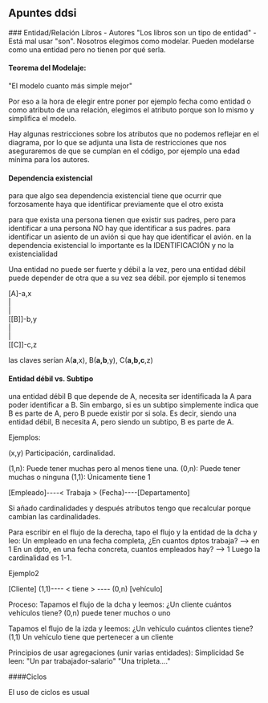 ## Apuntes ddsi

### Entidad/Relación
Libros - Autores
"Los libros son un tipo de entidad" - Está mal usar "son". Nosotros elegimos como modelar. Pueden modelarse como una entidad pero no tienen por qué serla.

#### Teorema del Modelaje:
"El modelo cuanto más simple mejor"

Por eso a la hora de elegir entre poner por ejemplo fecha como entidad o como atributo de una relación, elegimos el atributo porque son lo mismo y simplifica el modelo.

Hay algunas restricciones sobre los atributos que no podemos reflejar en el diagrama, por lo que se adjunta una lista de restricciones que nos aseguraremos de que se cumplan en el código, por ejemplo una edad mínima para los autores.

#### Dependencia existencial
para que algo sea dependencia existencial tiene que ocurrir que forzosamente haya que identificar previamente que el otro exista

para que exista una persona tienen que existir sus padres, pero para identificar a una persona NO hay que identificar a sus padres. para identificar un asiento de un avión si que hay que identificar el avión. en la dependencia existencial lo importante es la IDENTIFICACIÓN y no la existencialidad

Una entidad no puede ser fuerte y débil a la vez, pero una entidad débil puede depender de otra que a su vez sea débil. por ejemplo si tenemos  


 [A]-a,x  
  |  
  |  
[[B]]-b,y  
  |  
  |  
[[C]]-c,z  

las claves serían A(__a__,x), B(__a,b__,y), C(__a,b,c__,z)



#### Entidad débil vs. Subtipo

una entidad débil B que depende de A, necesita ser identificada la A para poder identificar a B. Sin embargo, si es un subtipo simplemente indica que B es parte de A, pero B puede existir por si sola. Es decir, siendo una entidad débil, B necesita A, pero siendo un subtipo, B es parte de A.


Ejemplos:

(x,y)
Participación, cardinalidad.

(1,n): Puede tener muchas pero al menos tiene una.
(0,n): Puede tener muchas o ninguna
(1,1): Únicamente tiene 1


[Empleado]----< Trabaja > (Fecha)----[Departamento]


Si añado cardinalidades y después atributos tengo que recalcular porque cambian las cardinalidades.

Para escribir en el flujo de la derecha, tapo el flujo y la entidad de la dcha y leo: Un empleado en una fecha completa, ¿En cuantos dptos trabaja? --> en 1
En un dpto, en una fecha concreta, cuantos empleados hay? --> 1
Luego la cardinalidad es 1-1.


Ejemplo2

[Cliente] (1,1)---- < tiene > ---- (0,n) [vehículo]

Proceso: Tapamos el flujo de la dcha y leemos: ¿Un cliente cuántos vehículos tiene?
(0,n) puede tener muchos o uno

Tapamos el flujo de la izda y leemos: ¿Un vehículo cuántos clientes tiene?
(1,1) Un vehículo tiene que pertenecer a un cliente


Principios de usar agregaciones (unir varias entidades): Simplicidad
Se leen: "Un par trabajador-salario"
        "Una tripleta...."



####Ciclos

El uso de ciclos es usual
